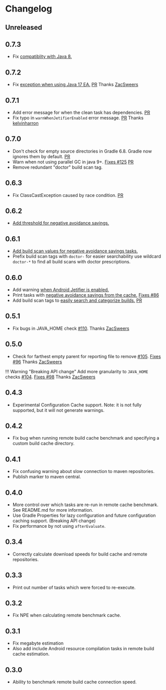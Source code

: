 # Changelog

## Unreleased

## 0.7.3
* Fix [compatiblity with Java 8.](https://github.com/runningcode/gradle-doctor/issues/171)

## 0.7.2
* Fix [exception when using Java 17 EA.](https://github.com/runningcode/gradle-doctor/issues/168) [PR](https://github.com/runningcode/gradle-doctor/pull/169) Thanks [ZacSweers](https://github.com/ZacSweers)
## 0.7.1
* Add error message for when the clean task has dependencies. [PR](https://github.com/runningcode/gradle-doctor/pull/149)
* Fix typo in `warnWhenJetifierEnabled` error message. [PR](https://github.com/runningcode/gradle-doctor/pull/158) Thanks [kelvinharron](https://github.com/kelvinharron)

## 0.7.0
* Don't check for empty source directories in Gradle 6.8. Gradle now ignores them by default. [PR](https://github.com/runningcode/gradle-doctor/pull/136)
* Warn when not using parallel GC in java 9+. [Fixes #125](https://github.com/runningcode/gradle-doctor/issues/125) [PR](xxx)
* Remove redundant "doctor" build scan tag.

## 0.6.3
* Fix ClassCastException caused by race condition. [PR](https://github.com/runningcode/gradle-doctor/pull/129)

## 0.6.2
* [Add threshold for negative avoidance savings.](https://github.com/runningcode/gradle-doctor/pull/126)

## 0.6.1
* [Add build scan values for negative avoidance savings tasks.](https://github.com/runningcode/gradle-doctor/pull/121)
* Prefix build scan tags with `doctor-` for easier searchability use wildcard `doctor-*` to find all build scans with doctor prescriptions.

## 0.6.0
* Add warning [when Android Jetifier is enabled.](https://github.com/runningcode/gradle-doctor/pull/118)
* Print tasks with [negative avoidance savings from the cache.](https://github.com/runningcode/gradle-doctor/pull/117) [Fixes #86](https://github.com/runningcode/gradle-doctor/issues/86)
* Add build scan tags to [easily search and categorize builds.](../scan-tags) [PR](https://github.com/runningcode/gradle-doctor/pull/119)

## 0.5.1
* Fix bugs in JAVA_HOME check [#110](https://github.com/runningcode/gradle-doctor/pull/110). Thanks [ZacSweers](https://github.com/ZacSweers)

## 0.5.0
* Check for farthest empty parent for reporting file to remove [#105](https://github.com/runningcode/gradle-doctor/pull/105). [Fixes #96](https://github.com/runningcode/gradle-doctor/issues/96) Thanks [ZacSweers](https://github.com/ZacSweers)

!!! Warning "Breaking API change"
    Add more granularity to `JAVA_HOME` checks [#104](https://github.com/runningcode/gradle-doctor/pull/104). [Fixes #98](https://github.com/runningcode/gradle-doctor/issues/98) Thanks [ZacSweers](https://github.com/ZacSweers)


## 0.4.3
* Experimental Configuration Cache support. Note: it is not fully supported, but it will not generate warnings.

## 0.4.2
* Fix bug when running remote build cache benchmark and specifying a custom build cache directory.

## 0.4.1
* Fix confusing warning about slow connection to maven repositories.
* Publish marker to maven central.

## 0.4.0
* More control over which tasks are re-run in remote cache benchmark. See README.md for more information.
* Use Gradle Properties for lazy configuration and future configuration caching support. (Breaking API change)
* Fix performance by not using `afterEvaluate`.

## 0.3.4
* Correctly calculate download speeds for build cache and remote repositories.

## 0.3.3
* Print out number of tasks which were forced to re-execute.

## 0.3.2
* Fix NPE when calculating remote benchmark cache.

## 0.3.1
* Fix megabyte estimation
* Also add include Android resource compilation tasks in remote build cache estimation.

## 0.3.0
* Ability to benchmark remote build cache connection speed.
